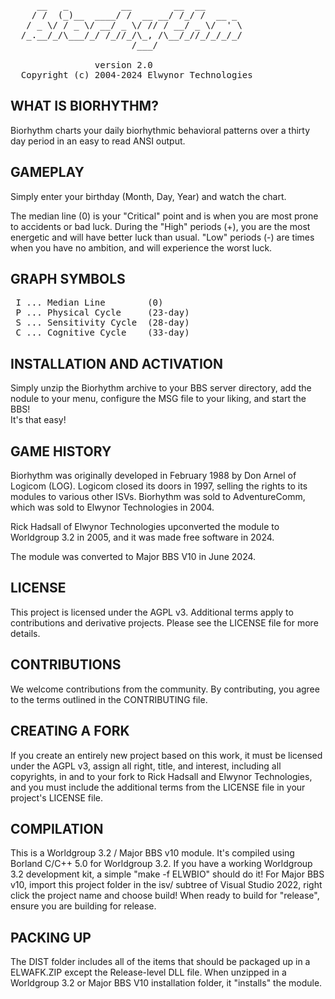 <pre>   
     __   _          __        __  __       
    / /  (_)__  ____/ /  __ __/ /_/ /  __ _ 
   / _ \/ / _ \/ __/ _ \/ // / __/ _ \/  ' \
  /_.__/_/\___/_/ /_//_/\_, /\__/_//_/_/_/_/
                       /___/                
                                        
                version 2.0
  Copyright (c) 2004-2024 Elwynor Technologies
</pre>          

## WHAT IS BIORHYTHM?

 Biorhythm charts your daily biorhythmic behavioral patterns over a thirty
 day period in an easy to read ANSI output.
 
## GAMEPLAY
 
 Simply enter your birthday (Month, Day, Year) and watch the chart.  
 
 The median line (0) is your "Critical" point and is when you are most 
 prone to accidents or bad luck.  During the "High" periods (+), you are 
 the most energetic and will have better luck than usual.  "Low" periods 
 (-) are times when you have no ambition, and will experience the worst 
 luck.

## GRAPH SYMBOLS
<pre>
 I ... Median Line        (0)
 P ... Physical Cycle     (23-day)
 S ... Sensitivity Cycle  (28-day)
 C ... Cognitive Cycle    (33-day)
</pre>

## INSTALLATION AND ACTIVATION
 
 Simply unzip the Biorhythm archive to your BBS server directory, add the 
 nodule to your menu, configure the MSG file to your liking, and start the BBS!  
 It's that easy! 

## GAME HISTORY
 
 Biorhythm was originally developed in February 1988 by Don Arnel of 
 Logicom (LOG). Logicom closed its doors in 1997, selling the rights 
 to its modules to various other ISVs. Biorhythm was sold to AdventureComm, 
 which was sold to Elwynor Technologies in 2004.
  
 Rick Hadsall of Elwynor Technologies upconverted the module to Worldgroup
 3.2 in 2005, and it was made free software in 2024.

 The module was converted to Major BBS V10 in June 2024.

## LICENSE

 This project is licensed under the AGPL v3. Additional terms apply to 
 contributions and derivative projects. Please see the LICENSE file for more 
 details.

## CONTRIBUTIONS

 We welcome contributions from the community. By contributing, you agree to 
 the terms outlined in the CONTRIBUTING file.

## CREATING A FORK

 If you create an entirely new project based on this work, it must be 
 licensed under the AGPL v3, assign all right, title, and interest, including all copyrights, in and to your fork to Rick Hadsall and Elwynor Technologies, and you must include the additional terms from the LICENSE file in your project's LICENSE file.

## COMPILATION

 This is a Worldgroup 3.2 / Major BBS v10 module. It's compiled using Borland
 C/C++ 5.0 for Worldgroup 3.2. If you have a working Worldgroup 3.2 development
 kit, a simple "make -f ELWBIO" should do it! For Major BBS v10, import this
 project folder in the isv/ subtree of Visual Studio 2022, right click the
 project name and choose build! When ready to build for "release", ensure you
 are building for release.

## PACKING UP

 The DIST folder includes all of the items that should be packaged up in a 
 ELWAFK.ZIP except the Release-level DLL file. When unzipped in a 
 Worldgroup 3.2 or Major BBS V10 installation folder, it "installs" the module.

